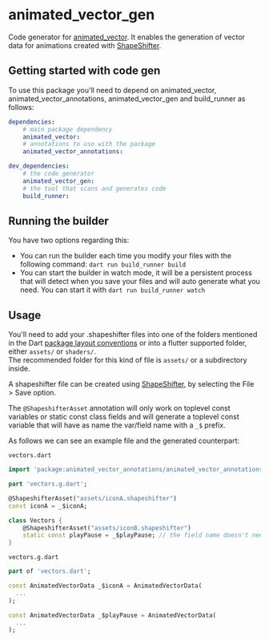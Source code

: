 # animated_vector_gen

Code generator for [animated_vector](https://github.com/packages/animated_vector).
It enables the generation of vector data for animations created with [ShapeShifter](https://shapeshifter.design).

## Getting started with code gen

To use this package you'll need to depend on animated_vector, animated_vector_annotations, animated_vector_gen and build_runner as follows:

```yaml
dependencies:
    # main package dependency
    animated_vector:
    # annotations to use with the package
    animated_vector_annotations:

dev_dependencies:
    # the code generator
    animated_vector_gen:
    # the tool that scans and generates code
    build_runner:
```

## Running the builder

You have two options regarding this:
- You can run the builder each time you modify your files with the following command: ```dart run build_runner build```
- You can start the builder in watch mode, it will be a persistent process that will detect when you save your files and will auto generate what you need. You can start it with ```dart run build_runner watch```

## Usage

You'll need to add your .shapeshifter files into one of the folders mentioned in the Dart [package layout conventions](https://dart.dev/tools/pub/package-layout#the-pubspec) or into a flutter supported folder, either `assets/` or `shaders/`.  
The recommended folder for this kind of file is `assets/` or a subdirectory inside.

A shapeshifter file can be created using [ShapeShifter](https://shapeshifter.design), by selecting the File > Save option.

The `@ShapeshifterAsset` annotation will only work on toplevel const variables or static const class fields and will generate a toplevel const variable that will have as name the var/field name with a `_$` prefix.

As follows we can see an example file and the generated counterpart:

`vectors.dart`
```dart
import 'package:animated_vector_annotations/animated_vector_annotations.dart';

part 'vectors.g.dart';

@ShapeshifterAsset("assets/iconA.shapeshifter")
const iconA = _$iconA;

class Vectors {
    @ShapeshifterAsset("assets/iconB.shapeshifter")
    static const playPause = _$playPause; // the field name doesn't need to match file name, but the generated var name will always be derived from the field name.
}
```

`vectors.g.dart`
```dart
part of 'vectors.dart';

const AnimatedVectorData _$iconA = AnimatedVectorData(
  ...
);

const AnimatedVectorData _$playPause = AnimatedVectorData(
  ...
);
```
